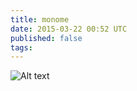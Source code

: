 ```yaml
---
title: monome
date: 2015-03-22 00:52 UTC
published: false
tags:
---
```

![Alt text](https://scontent.cdninstagram.com/hphotos-xfa1/t51.2885-15/11033021_390158761163593_1296814895_n.jpg)


